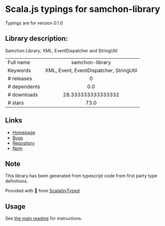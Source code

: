 
# Scala.js typings for samchon-library

Typings are for version 0.1.0

## Library description:
Samchon Library; XML, EventDispatcher and StringUtil

|                    |                 |
| ------------------ | :-------------: |
| Full name          | samchon-library |
| Keywords           | XML, Event, EventDispatcher, StringUtil |
| # releases         | 0 |
| # dependents       | 0.0 |
| # downloads        | 28.333333333333332 |
| # stars            | 73.0 |

## Links
- [Homepage](https://github.com/samchon/framework)
- [Bugs](https://github.com/samchon/framework/issues)
- [Repository](https://github.com/samchon/framework)
- [Npm](https://www.npmjs.com/package/samchon-library)
    


## Note
This library has been generated from typescript code from first party type definitions.

Provided with :purple_heart: from [ScalablyTyped](https://github.com/oyvindberg/ScalablyTyped)

## Usage
See [the main readme](../../readme.md) for instructions.


